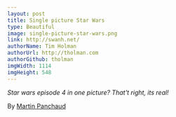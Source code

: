 ```yaml
---
layout: post
title: Single picture Star Wars
type: Beautiful
image: single-picture-star-wars.png
link: http://swanh.net/
authorName: Tim Holman
authorUrl: http://tholman.com
authorGithub: tholman
imgWidth: 1114
imgHeight: 548
---
```


_Star wars episode 4 in one picture? That't right, its real!_

By [Martin Panchaud](http://www.martinpanchaud.ch/)
